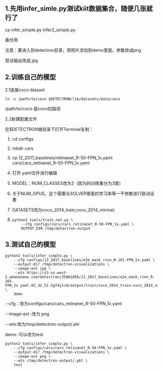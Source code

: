 ## 1.先用infer_simle.py测试kiit数据集合，随便几张就行了

cp infer_simple.py  infer2_simple.py

备份用

注意：要进入到detectron目录，把照片添加到demo里面，参数改成png

尝试输出改成.jpg

## 2.训练自己的模型

2.1连接coco dataset

```
ln -s /path/to/coco $DETECTRON/lib/datasets/data/coco
```

/path/to/coco 是coco的路径

2.2新建配置文件

在$DETECTRON根目录下打开Terminal复制：

1. cd configs

2. mkdir cars

3. cp 12_2017_baselines/retinanet_R-50-FPN_1x.yaml cars/cars_retinanet_R-50-FPN_1x.yaml

4. 打开.yaml文件进行编辑

5. MODEL：NUM_CLASSES改为3（因为的训练集分为3类）

6. 关于NUM_GPUS，这个需要与SOLVER里面的学习率等一干参数进行联动设置

7. DATASETS改为coco_2014_train;coco_2014_minival;

8. ```
   python2 tools/train_net.py \
       --cfg configs/cars/cars_retinanet_R-50-FPN_1x.yaml \
       OUTPUT_DIR /tmp/detectron-output
   ```

## 3.测试自己的模型

```
python2 tools/infer_simple.py \
    --cfg configs/12_2017_baselines/e2e_mask_rcnn_R-101-FPN_2x.yaml \
    --output-dir /tmp/detectron-visualizations \
    --image-ext jpg \
    --wts https://s3-us-west-2.amazonaws.com/detectron/35861858/12_2017_baselines/e2e_mask_rcnn_R-101-FPN_2x.yaml.02_32_51.SgT4y1cO/output/train/coco_2014_train:coco_2014_valminusminival/generalized_rcnn/model_final.pkl \
    demo
```

--cfg：改为configs/cars/cars_retinanet_R-50-FPN_1x.yaml

--image-ext :改为 png

--wts:改为/tmp/detectron-output/.pkl

demo :可以改为test

```
python2 tools/infer_simple.py \
    --cfg configs/cars/cars_retinanet_R-50-FPN_1x.yaml \
    --output-dir /tmp/detectron-visualizations \
    --image-ext png \
    --wts /tmp/detectron-output/.pkl \
    test
```

